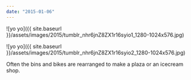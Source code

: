 ```yaml
---
date: "2015-01-06"
---
```


![yo yo]({{ site.baseurl }}/assets/images/2015/tumblr_nhr6jnZ8ZX1r16syio1_1280-1024x576.jpg)

![yo yo]({{ site.baseurl }}/assets/images/2015/tumblr_nhr6jnZ8ZX1r16syio2_1280-1024x576.jpg)

Often the bins and bikes are rearranged to make a plaza or an icecream shop.
